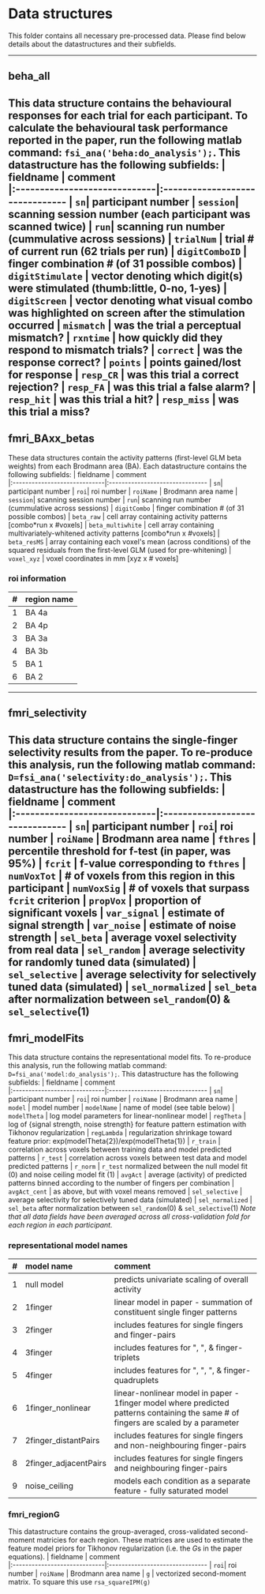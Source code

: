 # Data structures 
This folder contains all necessary pre-processed data. Please find below details about the datastructures and their subfields.

---
## beha_all
This data structure contains the behavioural responses for each trial for each participant. To calculate the behavioural task performance reported in the paper, run the following matlab command: `fsi_ana('beha:do_analysis');`. This datastructure has the following subfields:
| 	fieldname 			       | comment  
|:-----------------------------|:-------------------------------
| `sn`| participant number
| `session`| scanning session number (each participant was scanned twice)
| `run`| scanning run number (cummulative across sessions)
| `trialNum` | trial # of current run (62 trials per run)
| `digitComboID` | finger combination # (of 31 possible combos)
| `digitStimulate` | vector denoting which digit(s) were stimulated (thumb:little, 0-no, 1-yes)
| `digitScreen` | vector denoting what visual combo was highlighted on screen after the stimulation occurred
| `mismatch` | was the trial a perceptual mismatch?
| `rxntime`	| how quickly did they respond to mismatch trials?
| `correct` | was the response correct?
| `points` | points gained/lost for response
| `resp_CR` | was this trial a correct rejection?
| `resp_FA` | was this trial a false alarm?
| `resp_hit` | was this trial a hit?
| `resp_miss` | was this trial a miss?
---
## fmri_BAxx_betas
These data structures contain the activity patterns (first-level GLM beta weights) from each Brodmann area (BA). Each datastructure contains the following subfields:
| 	fieldname 			       | comment  
|:-----------------------------|:-------------------------------
| `sn`| participant number
| `roi`| roi number
| `roiName` | Brodmann area name
| `session`| scanning session number
| `run`| scanning run number (cummulative across sessions)
| `digitCombo` | finger combination # (of 31 possible combos)
| `beta_raw` | cell array containing activity patterns [combo\*run x #voxels]
| `beta_multiwhite` | cell array containing multivariately-whitened activity patterns [combo\*run x #voxels]
| `beta_resMS` | array containing each voxel's mean (across conditions) of the squared residuals from the first-level GLM (used for pre-whitening)
| `voxel_xyz` | voxel coordinates in mm [xyz x # voxels]

### roi information
| 	# | 	region name 
|:----|:--------------------
| 1 | BA 4a
| 2 | BA 4p
| 3 | BA 3a
| 4 | BA 3b
| 5 | BA 1
| 6 | BA 2
---
## fmri_selectivity
This data structure contains the single-finger selectivity results from the paper. To re-produce this analysis, run the following matlab command: `D=fsi_ana('selectivity:do_analysis');`. This datastructure has the following subfields:
| 	fieldname 			       | comment  
|:-----------------------------|:-------------------------------
| `sn`| participant number
| `roi`| roi number
| `roiName` | Brodmann area name
| `fthres` | percentile threshold for f-test (in paper, was 95%)
| `fcrit` | f-value corresponding to `fthres`
| `numVoxTot` | # of voxels from this region in this participant
| `numVoxSig` | # of voxels that surpass `fcrit` criterion
| `propVox`	| proportion of significant voxels
| `var_signal` | estimate of signal strength
| `var_noise` | estimate of noise strength
| `sel_beta` | average voxel selectivity from real data
| `sel_random` | average selectivity for randomly tuned data (simulated)
| `sel_selective` | average selectivity for selectively tuned data (simulated)
| `sel_normalized` | `sel_beta` after normalization between `sel_random`(0) & `sel_selective`(1)
---
## fmri_modelFits
This data structure contains the representational model fits. To re-produce this analysis, run the following matlab command: `D=fsi_ana('model:do_analysis');`. This datastructure has the following subfields:
| 	fieldname 			       | comment  
|:-----------------------------|:-------------------------------
| `sn`| participant number
| `roi`| roi number
| `roiName` | Brodmann area name
| `model` | model number
| `modelName` | name of model (see table below)
| `modelTheta` | log model parameters for linear-nonlinear model
| `regTheta` | log of {signal strength, noise strength} for feature pattern estimation with Tikhonov regularization
| `regLambda` | regularization shrinkage toward feature prior: exp(modelTheta{2})/exp(modelTheta{1})
| `r_train` | correlation across voxels between training data and model predicted patterns
| `r_test` | correlation across voxels between test data and model predicted patterns
| `r_norm` | `r_test` normalized between the null model fit (0) and noise ceiling model fit (1)
| `avgAct` | average (activity) of predicted patterns binned according to the number of fingers per combination
| `avgAct_cent` | as above, but with voxel means removed
| `sel_selective` | average selectivity for selectively tuned data (simulated)
| `sel_normalized` | `sel_beta` after normalization between `sel_random`(0) & `sel_selective`(1)
*Note that all data fields have been averaged across all cross-validation fold for each region in each participant.*

### representational model names
| 	# | 	model name  | 	comment
|:----|:----------------|:-------------------------------
| 1 | null model | predicts univariate scaling of overall activity
| 2 | 1finger | linear model in paper - summation of constituent single finger patterns
| 3 | 2finger | includes features for single fingers and finger-pairs
| 4 | 3finger | includes features for ", ", & finger-triplets
| 5 | 4finger | includes features for ", ", ", & finger-quadruplets
| 6 | 1finger_nonlinear | linear-nonlinear model in paper - 1finger model where predicted patterns containing the same # of fingers are scaled by a parameter
| 7 | 2finger_distantPairs | includes features for single fingers and non-neighbouring finger-pairs
| 8 | 2finger_adjacentPairs | includes features for single fingers and neighbouring finger-pairs
| 9 | noise_ceiling | models each condition as a separate feature - fully saturated model

### fmri_regionG
This datastructure contains the group-averaged, cross-validated second-moment matricies for each region. These matrices are used to estimate the feature model priors for Tikhonov regularization (i.e. the *G*s in the paper equations).
| 	fieldname 			       | comment  
|:-----------------------------|:-------------------------------
| `roi`| roi number
| `roiName` | Brodmann area name
| `g` | vectorized second-moment matrix. To square this use `rsa_squareIPM(g)`